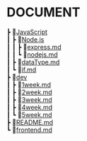 

# DOCUMENT
 ┣ 📂[JavaScript](https://github.com/hwinareun/coding-coding/tree/main/JavaScript)<br>
 ┃ ┣ 📂[Node.js](https://github.com/hwinareun/coding-coding/tree/main/JavaScript/Node.js)<br>
 ┃ ┃ ┣ 📜[express.md](https://github.com/hwinareun/coding-coding/blob/main/JavaScript/Node.js/express.md)<br>
 ┃ ┃ ┗ 📜[nodejs.md](https://github.com/hwinareun/coding-coding/blob/main/JavaScript/Node.js/nodejs.md)<br>
 ┃ ┣ 📜[dataType.md](https://github.com/hwinareun/coding-coding/blob/main/JavaScript/dataType.md)<br>
 ┃ ┗ 📜[if.md](https://github.com/hwinareun/coding-coding/blob/main/JavaScript/if.md)<br>
 ┣ 📂[dev](https://github.com/hwinareun/coding-coding/tree/main/dev)<br>
 ┃ ┣ 📜[1week.md](https://github.com/hwinareun/coding-coding/blob/main/dev/1week.md)<br>
 ┃ ┣ 📜[2week.md](https://github.com/hwinareun/coding-coding/blob/main/dev/2week.md)<br>
 ┃ ┣ 📜[3week.md](https://github.com/hwinareun/coding-coding/blob/main/dev/3week.md)<br>
 ┃ ┣ 📜[4week.md](https://github.com/hwinareun/coding-coding/blob/main/dev/4week.md)<br>
 ┃ ┗ 📜[5week.md](https://github.com/hwinareun/coding-coding/blob/main/dev/5week.md)<br>
 ┣ 📜[README.md](https://github.com/hwinareun/coding-coding/blob/main/README.md)<br>
 ┗ 📜[frontend.md](https://github.com/hwinareun/coding-coding/blob/main/frontend.md)<br>